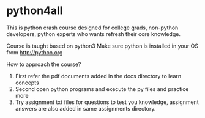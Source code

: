 # python4all
This is python crash course designed for college grads, non-python developers, python experts who wants refresh their core knowledge.

Course is taught based on python3
Make sure python is installed in your OS from http://python.org

How to approach the course?
1.  First refer the pdf documents added in the docs directory to learn concepts
2.  Second open python programs and execute the py files and practice more 
3.  Try assignment txt files for questions to test you knowledge, 
    assignment answers are also added in same assignments directory.
